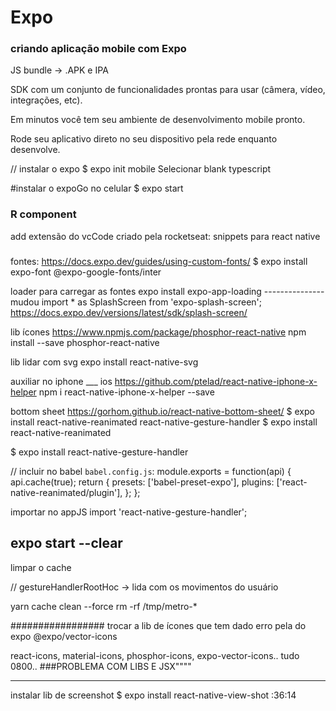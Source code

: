 # Expo 
### criando aplicação mobile com Expo

JS bundle -> .APK e IPA

SDK com um conjunto de funcionalidades prontas
para usar (câmera, vídeo, integrações, etc).

Em minutos você tem seu ambiente de
desenvolvimento mobile pronto.

Rode seu aplicativo direto no seu dispositivo pela
rede enquanto desenvolve.


// instalar o expo 
$ expo init mobile
Selecionar blank typescript

#instalar o expoGo no celular
$ expo start

### R component
add extensão do vcCode criado pela rocketseat: snippets para react native

###
fontes: https://docs.expo.dev/guides/using-custom-fonts/
$ expo install expo-font @expo-google-fonts/inter

loader para carregar as fontes
expo install expo-app-loading
---------------mudou
import * as SplashScreen from 'expo-splash-screen';
https://docs.expo.dev/versions/latest/sdk/splash-screen/


lib ícones
https://www.npmjs.com/package/phosphor-react-native
npm install --save phosphor-react-native

lib lidar com svg
expo install react-native-svg


auxiliar no iphone ___ ios
https://github.com/ptelad/react-native-iphone-x-helper
npm i react-native-iphone-x-helper --save

bottom sheet
https://gorhom.github.io/react-native-bottom-sheet/
$ expo install react-native-reanimated react-native-gesture-handler
$ expo install react-native-reanimated

$ expo install react-native-gesture-handler

// incluir no babel `babel.config.js`:
module.exports = function(api) {
  api.cache(true);
  return {
    presets: ['babel-preset-expo'],
    plugins: ['react-native-reanimated/plugin'],
  };
};

importar no appJS
import 'react-native-gesture-handler';

## expo start --clear 
limpar o cache 

// gestureHandlerRootHoc -> lida com os movimentos do usuário

yarn cache clean --force
rm -rf /tmp/metro-* 


#################
trocar a lib de ícones que tem dado erro pela do expo
@expo/vector-icons


react-icons, material-icons, phosphor-icons, expo-vector-icons..
tudo 0800..
###PROBLEMA COM LIBS E JSX""""


--------------------------------------

instalar lib de screenshot
$ expo install react-native-view-shot
:36:14